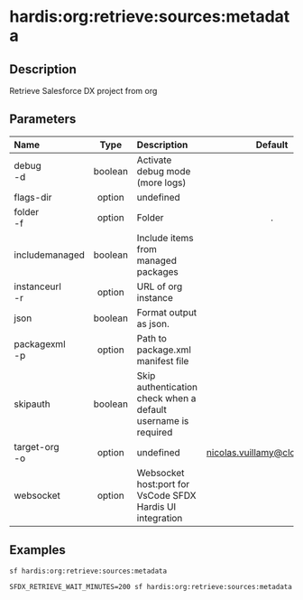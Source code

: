 <!-- This file has been generated with command 'sf hardis:doc:plugin:generate'. Please do not update it manually or it may be overwritten -->
# hardis:org:retrieve:sources:metadata

## Description

Retrieve Salesforce DX project from org

## Parameters

| Name               |  Type   | Description                                                   |             Default             | Required | Options |
|:-------------------|:-------:|:--------------------------------------------------------------|:-------------------------------:|:--------:|:-------:|
| debug<br/>-d       | boolean | Activate debug mode (more logs)                               |                                 |          |         |
| flags-dir          | option  | undefined                                                     |                                 |          |         |
| folder<br/>-f      | option  | Folder                                                        |                .                |          |         |
| includemanaged     | boolean | Include items from managed packages                           |                                 |          |         |
| instanceurl<br/>-r | option  | URL of org instance                                           |                                 |          |         |
| json               | boolean | Format output as json.                                        |                                 |          |         |
| packagexml<br/>-p  | option  | Path to package.xml manifest file                             |                                 |          |         |
| skipauth           | boolean | Skip authentication check when a default username is required |                                 |          |         |
| target-org<br/>-o  | option  | undefined                                                     | <nicolas.vuillamy@cloudity.com> |          |         |
| websocket          | option  | Websocket host:port for VsCode SFDX Hardis UI integration     |                                 |          |         |

## Examples

```shell
sf hardis:org:retrieve:sources:metadata
```

```shell
SFDX_RETRIEVE_WAIT_MINUTES=200 sf hardis:org:retrieve:sources:metadata
```


